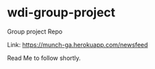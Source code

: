 # wdi-group-project
Group project Repo

Link: https://munch-ga.herokuapp.com/newsfeed

Read Me to follow shortly.
